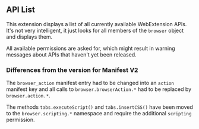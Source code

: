 ## API List

This extension displays a list of all currently available WebExtension APIs. It's not very intelligent, it just looks for all members of the `browser` object and displays them.

All available permissions are asked for, which might result in warning messages about APIs that haven't yet been released.

### Differences from the version for Manifest V2

The `browser_action` manifest entry had to be changed into an `action` manifest key and all calls to
`browser.browserAction.*` had to be replaced by `browser.action.*`.

The methods `tabs.executeScript()` and `tabs.insertCSS()` have been moved to the `browser.scripting.*` namespace and require the additional `scripting` permission.
